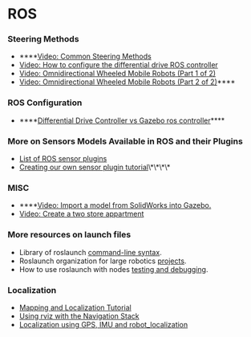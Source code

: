 # ROS



### Steering Methods

* \*\*\*\*[Video: Common Steering Methods](https://www.youtube.com/watch?v=F3G0sUz3_Jw&feature=emb_title)
* [Video: How to configure the differential drive ROS controller](https://www.youtube.com/watch?v=9OWxX7PA4SU)
* [Video: Omnidirectional Wheeled Mobile Robots \(Part 1 of 2\)](https://www.youtube.com/watch?v=NcOT9hOsceE)
* [Video: Omnidirectional Wheeled Mobile Robots \(Part 2 of 2\)](https://www.youtube.com/watch?v=B1K-ti5Lqjc)\*\*\*\*

### ROS Configuration

* \*\*\*\*[Differential Drive Controller vs Gazebo ros controller](https://answers.ros.org/question/209389/what-is-the-difference-between-the-gazebo-differential-drive-plugin-and-a-differential-drive-controller-spawned-by-controller_spawner/)\*\*\*\*

### More on Sensors Models Available in ROS and their Plugins

* [List of ROS sensor plugins](http://gazebosim.org/tutorials?tut=ros_gzplugins)
* [Creating our own sensor plugin tutorial](https://review.udacity.com/The%20next%20step%20is%20to%20make%20sure%20we%20are%20confident%20writing%20our%20own%20plugins,%20and%20this%20is%20explained%20here%20with%20a%20great%20level%20of%20details.)\*\*\*\*

### MISC

* \*\*\*\*[Video: Import a model from SolidWorks into Gazebo.](https://www.youtube.com/watch?v=T7X_p_KMwus)
* [Video: Create a two store appartment](https://www.youtube.com/watch?v=gSurY5XlsIs)

### More resources on launch files

* Library of roslaunch [command-line syntax](http://wiki.ros.org/roslaunch/Commandline%20Tools).
* Roslaunch organization for large robotics [projects](https://review.udacity.com/wiki.ros.org/roslaunch/Tutorials/Roslaunch%20tips%20for%20larger%20projects).
* How to use roslaunch with nodes [testing and debugging](http://wiki.ros.org/roslaunch/Tutorials/Roslaunch%20Nodes%20in%20Valgrind%20or%20GDB).

### Localization

* [Mapping and Localization Tutorial](https://ocw.tudelft.nl/course-lectures/3-3-3-mapping-and-localization-tutorial/)
* [Using rviz with the Navigation Stack](http://wiki.ros.org/navigation/Tutorials/Using%20rviz%20with%20the%20Navigation%20Stack)
* [Localization using GPS, IMU and robot\_localization](https://wiki.nps.edu/display/RC/Localization+using+GPS%2C+IMU+and+robot_localization)

